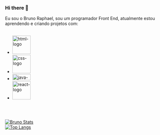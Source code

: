 ### Hi there 👋

Eu sou o Bruno Raphael, sou um programador Front End, atualmente estou aprendendo e criando projetos com:
<br/>
<br/>

  - <img width="60px"  src="https://img.shields.io/badge/HTML5-E34F26?style=for-the-badge&logo=html5&logoColor=white" alt="html-logo"/>
  - <img width="60px" src="https://img.shields.io/badge/CSS3-1572B6?style=for-the-badge&logo=css3&logoColor=white" alt="css-logo"/>
  - <img width="60px" height="20px" src="https://img.shields.io/badge/JavaScript-323330?style=for-the-badge&logo=javascript&logoColor=F7DF1E" alt="java-logo"/>
  - <img width="60px" src="https://img.shields.io/badge/React-20232A?style=for-the-badge&logo=react&logoColor=61DAFB" alt="react-logo">
<br>
<br>

  [![Bruno Stats](https://github-readme-stats.vercel.app/api?username=brurhl)](https://github.com/anuraghazra/github-readme-stats)
  <br>
  [![Top Langs](https://github-readme-stats.vercel.app/api/top-langs/?username=brurhl)](https://github.com/anuraghazra/github-readme-stats)
